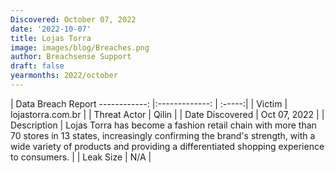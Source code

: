 ```yaml
---
Discovered: October 07, 2022
date: '2022-10-07'
title: Lojas Torra
image: images/blog/Breaches.png
author: Breachsense Support
draft: false
yearmonths: 2022/october
---
```



| Data Breach Report
------------:     |:-------------:    | :-----:|
| Victim      | lojastorra.com.br      | 
| Threat Actor      | Qilin      | 
| Date Discovered      | Oct 07, 2022      | 
| Description      | Lojas Torra has become a fashion retail chain with more than 70 stores in 13 states, increasingly confirming the brand's strength, with a wide variety of products and providing a differentiated shopping experience to consumers.      | 
| Leak Size      | N/A      | 

